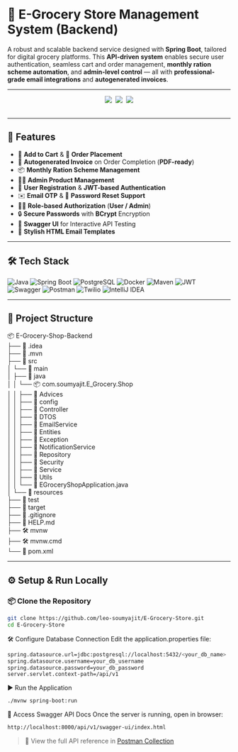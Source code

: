 # 🚀 E-Grocery Store Management System (Backend)

A robust and scalable backend service designed with **Spring Boot**, tailored for digital grocery platforms. This **API-driven system** enables secure user authentication, seamless cart and order management, **monthly ration scheme automation**, and **admin-level control** — all with **professional-grade email integrations** and **autogenerated invoices**.

---

<div align="center">
  <img src="https://forthebadge.com/images/badges/built-with-love.svg" />&nbsp;
  <img src="https://forthebadge.com/images/badges/uses-brains.svg" />&nbsp;
  <img src="https://forthebadge.com/images/badges/powered-by-responsibility.svg"/>
</div>
<br/>

---

## 🚀 Features

- 🛒 **Add to Cart** & 🧾 **Order Placement**
- 📄 **Autogenerated Invoice** on Order Completion (**PDF-ready**)
- 📦 **Monthly Ration Scheme Management**
- 🧑‍💼 **Admin Product Management**
- 🔐 **User Registration** & **JWT-based Authentication**
- ✉️ **Email OTP** & 🔁 **Password Reset Support**
- 🧑‍⚖️ **Role-based Authorization** (**User / Admin**)
- 🔒 **Secure Passwords** with **BCrypt** Encryption
- 📘 **Swagger UI** for Interactive API Testing
- 🎨 **Stylish HTML Email Templates**

---

## 🛠️ Tech Stack

![Java](https://img.shields.io/badge/Java-ED8B00?style=for-the-badge&logo=openjdk&logoColor=white)
![Spring Boot](https://img.shields.io/badge/Spring_Boot-6DB33F?style=for-the-badge&logo=spring-boot&logoColor=white)
![PostgreSQL](https://img.shields.io/badge/PostgreSQL-4169E1?style=for-the-badge&logo=postgresql&logoColor=white)
![Docker](https://img.shields.io/badge/Docker-4169E1?style=for-the-badge&logo=docker&logoColor=white)
![Maven](https://img.shields.io/badge/Maven-C71A36?style=for-the-badge&logo=apachemaven&logoColor=white)
![JWT](https://img.shields.io/badge/JWT-black?style=for-the-badge&logo=JSON%20web%20tokens)
![Swagger](https://img.shields.io/badge/Swagger-85EA2D?style=for-the-badge&logo=swagger&logoColor=black)
![Postman](https://img.shields.io/badge/Postman-FF6C37?style=for-the-badge&logo=postman&logoColor=white)
![Twilio](https://img.shields.io/badge/Twilio-F22F46?style=for-the-badge&logo=twilio&logoColor=white)
![IntelliJ IDEA](https://img.shields.io/badge/IntelliJ_IDEA-000000?style=for-the-badge&logo=intellij-idea&logoColor=white)

---

## 📁 Project Structure

📦 E-Grocery-Shop-Backend  
├── 📁 .idea  
├── 📁 .mvn  
├── 📁 src  
│   └── 📁 main  
│       ├── 📁 java  
│       │   └── 📦 com.soumyajit.E_Grocery.Shop  
│       │       ├── 📁 Advices  
│       │       ├── 📁 config  
│       │       ├── 📁 Controller  
│       │       ├── 📁 DTOS  
│       │       ├── 📁 EmailService  
│       │       ├── 📁 Entities  
│       │       ├── 📁 Exception  
│       │       ├── 📁 NotificationService  
│       │       ├── 📁 Repository  
│       │       ├── 📁 Security  
│       │       ├── 📁 Service  
│       │       ├── 📁 Utils  
│       │       └── 📄 EGroceryShopApplication.java  
│       └── 📁 resources  
├── 📁 test  
├── 📁 target  
├── 📄 .gitignore  
├── 📄 HELP.md  
├── 🛠️ mvnw  
├── 🛠️ mvnw.cmd  
└── 📄 pom.xml  

---

## ⚙️ Setup & Run Locally

### 📦 Clone the Repository

```bash
git clone https://github.com/leo-soumyajit/E-Grocery-Store.git
cd E-Grocery-Store
```
🛠 Configure Database Connection
Edit the application.properties file:
```bash
spring.datasource.url=jdbc:postgresql://localhost:5432/<your_db_name>
spring.datasource.username=your_db_username
spring.datasource.password=your_db_password
server.servlet.context-path=/api/v1
```

▶ Run the Application
```bash
./mvnw spring-boot:run
```

📄 Access Swagger API Docs
Once the server is running, open in browser:
```bash
http://localhost:8000/api/v1/swagger-ui/index.html
```
> 🔗 View the full API reference in [Postman Collection](https://www.postman.com/newsly-0222/workspace/e-grocery-store)
